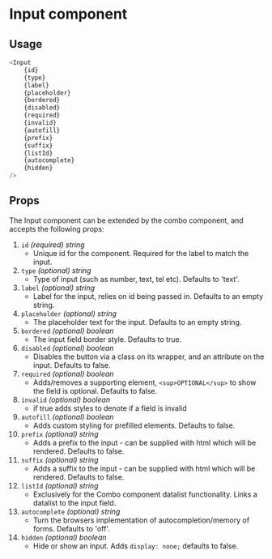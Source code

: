 # Input component<br/>
## Usage
~~~js
<Input 
    {id}
    {type}
    {label}
    {placeholder}
    {bordered}
    {disabled}
    {required}
    {invalid}
    {autofill}
    {prefix}
    {suffix}
    {listId}
    {autocomplete}
    {hidden}
/>
~~~

## Props
The Input component can be extended by the combo component, and accepts the following props:

1. `id` *(required) string*
    * Unique id for the component. Required for the label to match the input.
2. `type` *(optional) string*
    * Type of input (such as number, text, tel etc). Defaults to 'text'.
3. `label` *(optional) string*
    * Label for the input, relies on id being passed in. Defaults to an empty string.
4. `placeholder` *(optional) string*
    * The placeholder text for the input. Defaults to an empty string.
5. `bordered` *(optional) boolean*
    * The input field border style. Defaults to true.
6. `disabled` *(optional) boolean*
    * Disables the button via a class on its wrapper, and an attribute on the input. Defaults to false.
7. `required` *(optional) boolean*
    * Adds/removes a supporting element, `<sup>OPTIONAL</sup>` to show the field is optional. Defaults to false.
8. `invalid` *(optional) boolean*
    * if true adds styles to denote if a field is invalid
9. `autofill` *(optional) boolean*
    * Adds custom styling for prefilled elements. Defaults to false.
10. `prefix` *(optional) string*
    * Adds a prefix to the input - can be supplied with html which will be rendered. Defaults to false.
11. `suffix` *(optional) string*
    * Adds a suffix to the input - can be supplied with html which will be rendered. Defaults to false.
12. `listId` *(optional) string*
    * Exclusively for the Combo component datalist functionality. Links a datalist to the input field.
13. `autocomplete` *(optional) string*
    * Turn the browsers implementation of autocompletion/memory of forms. Defaults to 'off'.
14. `hidden` *(optional) boolean*
    * Hide or show an input. Adds `display: none;` defaults to false.
